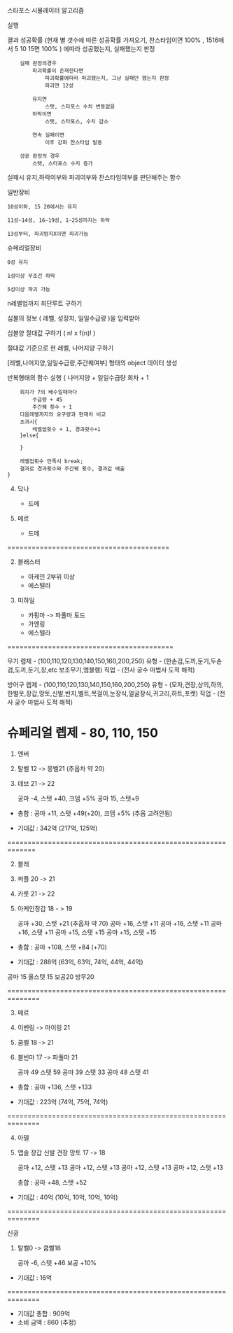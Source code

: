 

스타포스 시뮬레이터 알고리즘


실행
    
결과
    성공확률 (현재 별 갯수에 따른 성공확률 가져오기, 찬스타임이면 100% , 1516에서 5 10 15면 100% )
    에따라 성공했는지, 실패했는지 판정

        실패 판정의경우 
            파괴확률이 존재한다면
                파괴확률에따라 파괴했는지, 그냥 실패만 했는지 판정
                파괴면 12성

            유지면
                스탯, 스타포스 수치 변동없음
            하락이면
                스탯, 스타포스, 수치 감소
            
            연속 실패이면
                이후 강화 찬스타임 발동

        성공 판정의 경우
            스탯, 스타포스 수치 증가


실패시 유지,하락여부와 파괴여부와 찬스타임여부를 판단해주는 함수 

일반장비
    
    10성이하, 15 20에서는 유지
    
    11성~14성, 16~19성, 1~25성까지는 하락

    13성부터, 파괴방지X이면 파괴가능

슈페리얼장비

    0성 유지
    
    1성이상 무조건 하락

    5성이상 파괴 가능
    






n레벨업까지 최단루트 구하기

심볼의 정보 ( 레벨, 성장치, 일일수급량 )을 입력받아

심볼양 절대값 구하기 ( n! x f(n)! )

절대값 기준으로 현 레벨, 나머지양 구하기

[레벨,나머지양,일일수급량,주간퀘여부] 형태의 object 데이터 생성

반복형태의 함수 실행
    {
        나머지양 + 일일수급량
        회차 + 1

        회차가 7의 배수일때마다
            수급량 + 45
            주간퀘 횟수 + 1
        다음레벨까지의 요구량과 현재치 비교
        초과시{
            레벨업횟수 + 1, 경과횟수+1
        }else{

        }

        레벨업횟수 만족시 break;
        결과로 경과횟수와 주간퀘 횟수, 결과값 배출
    }









4. 닼나
    - 드메

5. 메르
    - 드메

========================================




2. 블래스터
    - 아케인 2부위 이상
    - 에스텔라

3. 미하일
    - 카핑마 -> 파풀마 토드
    - 가엔링
    - 에스텔라


=========================================


무기
 렙제 - (100,110,120,130,140,150,160,200,250)
 유형 - (한손검,도끼,둔기,두손검,도끼,둔기,창,etc 보조무기,엠블렘)
 직업 - (전사 궁수 마법사 도적 해적)


방어구 
 렙제 - (100,110,120,130,140,150,160,200,250)
 유형 - (모자,견장,상의,하의,한벌옷,장갑,망토,신발,반지,벨트,목걸이,눈장식,얼굴장식,귀고리,하트,포켓)
 직업 - (전사 궁수 마법사 도적 해적)

슈페리얼
 렙제 - 80, 110, 150
========================================================

1. 엔버

 1. 탈벨 12 -> 몽벨21 (추옵차 약 20)
 2. 데브 21 -> 22

    공마 -4, 스탯 +40, 크뎀 +5%
    공마 15, 스탯+9

- 총합 : 공마 +11, 스탯 +49(+20), 크뎀 +5% (추옵 고려안됨)
 
- 기대값 : 342억 (217억, 125억)

============================================================= 

2. 블래

 1. 퍼플 20 -> 21
 2. 카룻 21 -> 22
 3. 아케인장갑 18 - > 19

    공마 +30, 스탯 +21 (추옵차 약 70)
    공마 +16, 스탯 +11
    공마 +16, 스탯 +11
    공마 +16, 스탯 +11
    공마 +15, 스탯 +15
    공마 +15, 스탯 +15

- 총합 : 공마 +108, 스탯 +84 (+70)

- 기대값 :  288억 (63억, 63억, 74억, 44억, 44억)

공마 15
올스텟 15
보공20 방무20

==============================================================

3. 메르

 1. 이벤링 -> 마이링 21
 2. 쿰벨 18 -> 21
 3. 블빈마 17 -> 파풀마 21
 

    공마 49 스탯 59
    공마 39 스탯 33
    공마 48 스탯 41

- 총합 : 공마 +136, 스탯 +133

- 기대값 : 223억 (74억, 75억, 74억)

==============================================================
 
4. 아델

 1. 앱솔 장갑 신발 견장 망토 17 -> 18

    공마 +12, 스탯 +13
    공마 +12, 스탯 +13 
    공마 +12, 스탯 +13
    공마 +12, 스탯 +13

    총합 : 공마 +48, 스탯 +52

- 기대값 : 40억 (10억, 10억, 10억, 10억)

==============================================================

 신궁

 1. 탈벨0 -> 쿰벨18

    공마 -6, 스탯 +46 보공 +10%

- 기대값 : 16억

==============================================================

- 기대값 총합 : 909억
- 소비 금액 : 860 (추정)
